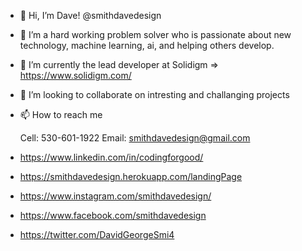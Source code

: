 - 👋 Hi, I’m Dave! @smithdavedesign 
- 👀 I’m a hard working problem solver who is passionate about new technology, machine learning, ai, and helping others develop.
- 🌱 I’m currently the lead developer at Solidigm => https://www.solidigm.com/
- 💞️ I’m looking to collaborate on intresting and challanging projects
- 📫 How to reach me 
    
    Cell: 530-601-1922
    Email: smithdavedesign@gmail.com

-  https://www.linkedin.com/in/codingforgood/
-  https://smithdavedesign.herokuapp.com/landingPage
-  https://www.instagram.com/smithdavedesign/
-  https://www.facebook.com/smithdavedesign
-  https://twitter.com/DavidGeorgeSmi4


<!---
smithdavedesign/smithdavedesign is a ✨ special ✨ repository because its `README.md` (this file) appears on your GitHub profile.
You can click the Preview link to take a look at your changes.
--->
